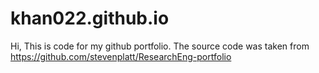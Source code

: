 # khan022.github.io
Hi, This is code for my github portfolio. The source code was taken from https://github.com/stevenplatt/ResearchEng-portfolio
